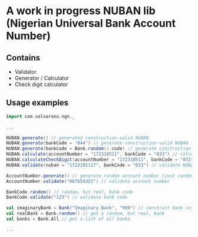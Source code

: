 # A work in progress **NUBAN** lib (**N**igerian **U**niversal **B**ank **A**ccount **N**umber)

## Contains
* Validator
* Generator / Calculator
* Check digit calculator

## Usage examples

```scala
import com.solnaranu.ngn._

...

NUBAN.generate() // generated construction-valid NUBAN
NUBAN.generate(bankCode = "044") // generate construction-valid NUBAN for bank code 044
NUBAN.generate(bankCode = Bank.random().code) // generate construction-valid NUBAN for a random (but real) bank code
NUBAN.calculate(accountNumber = "172318511", bankCode = "033") // calculate NUBAN for account number and bank coude
NUBAN.calculateCheckDigit(accountNumber = "172318511", bankCode = "033") // calculate NUBAN check digit for account number and bank code
NUBAN.validate(nuban = "1723185117", bankCode = "033") // validate NUBAN for bank code 033

AccountNumber.generate() // generate random account number (just random 9 digits)
AccountNumber.validate("987654321") // validate account number

BankCode.random() // random, but real, bank code
BankCode.validate("123") // validate bank code

val imaginaryBank = Bank("Imaginary Bank", "999") // construct bank instance
val realBank = Bank.random() // get a random, but real, bank
val banks = Bank.All // get a list of all banks

...
```
